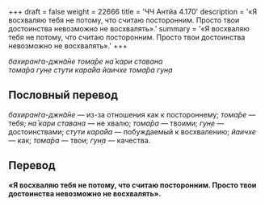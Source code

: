 +++
draft = false
weight = 22666
title = 'ЧЧ Антйа 4.170'
description = '«Я восхваляю тебя не потому, что считаю посторонним. Просто твои достоинства невозможно не восхвалять».'
summary = '«Я восхваляю тебя не потому, что считаю посторонним. Просто твои достоинства невозможно не восхвалять».'
+++

_бахиран̇га-джн̃а̄не тома̄ре на̄ кари ставана  
тома̄ра гун̣е стути кара̄йа йаичхе тома̄ра гун̣а_

## Пословный перевод

_бахиран̇га_\-_джн̃а̄не_ — из-за отношения как к постороннему; _тома̄ре_ — тебя; _на̄_ _кари_ _ставана_ — не хвалю; _тома̄ра_ — твоими; _гун̣е_ — достоинствами; _стути_ _кара̄йа_ — побуждаемый к восхвалению; _йаичхе_ — как; _тома̄ра_ — твои; _гун̣а_ — качества.

## Перевод

**«Я восхваляю тебя не потому, что считаю посторонним. Просто твои достоинства невозможно не восхвалять».**
